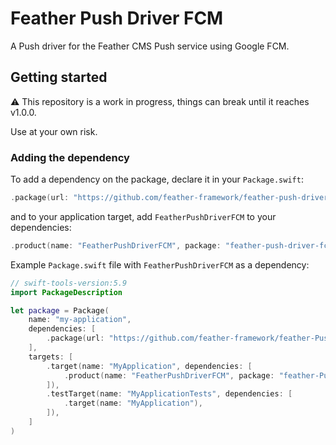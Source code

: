 # Feather Push Driver FCM

A Push driver for the Feather CMS Push service using Google FCM.

## Getting started

⚠️ This repository is a work in progress, things can break until it reaches v1.0.0. 

Use at your own risk.

### Adding the dependency

To add a dependency on the package, declare it in your `Package.swift`:

```swift
.package(url: "https://github.com/feather-framework/feather-push-driver-fcm", .upToNextMinor(from: "0.1.0")),
```

and to your application target, add `FeatherPushDriverFCM` to your dependencies:

```swift
.product(name: "FeatherPushDriverFCM", package: "feather-push-driver-fcm")
```

Example `Package.swift` file with `FeatherPushDriverFCM` as a dependency:

```swift
// swift-tools-version:5.9
import PackageDescription

let package = Package(
    name: "my-application",
    dependencies: [
        .package(url: "https://github.com/feather-framework/feather-Push-driver-fcm", .upToNextMinor(from: "0.1.0")),
    ],
    targets: [
        .target(name: "MyApplication", dependencies: [
            .product(name: "FeatherPushDriverFCM", package: "feather-Push-driver-fcm")
        ]),
        .testTarget(name: "MyApplicationTests", dependencies: [
            .target(name: "MyApplication"),
        ]),
    ]
)
```
